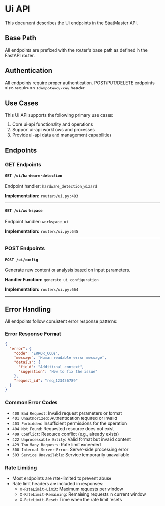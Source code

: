 # Ui API

This document describes the Ui endpoints in the StratMaster API.

## Base Path
All endpoints are prefixed with the router's base path as defined in the FastAPI router.

## Authentication
All endpoints require proper authentication. POST/PUT/DELETE endpoints also require an `Idempotency-Key` header.



## Use Cases

This Ui API supports the following primary use cases:

1. Core ui-api functionality and operations
2. Support ui-api workflows and processes
3. Provide ui-api data and management capabilities

## Endpoints

### GET Endpoints

#### `GET /ui/hardware-detection`

Endpoint handler: `hardware_detection_wizard`

**Implementation:** `routers/ui.py:483`

---

#### `GET /ui/workspace`

Endpoint handler: `workspace_ui`

**Implementation:** `routers/ui.py:645`

---

### POST Endpoints

#### `POST /ui/config`

Generate new content or analysis based on input parameters.

**Handler Function:** `generate_ui_configuration`

**Implementation:** `routers/ui.py:664`

---



## Error Handling

All endpoints follow consistent error response patterns:

### Error Response Format
```json
{
  "error": {
    "code": "ERROR_CODE",
    "message": "Human readable error message",
    "details": {
      "field": "Additional context",
      "suggestion": "How to fix the issue"
    },
    "request_id": "req_123456789"
  }
}
```

### Common Error Codes
- `400 Bad Request`: Invalid request parameters or format
- `401 Unauthorized`: Authentication required or invalid
- `403 Forbidden`: Insufficient permissions for the operation
- `404 Not Found`: Requested resource does not exist
- `409 Conflict`: Resource conflict (e.g., already exists)
- `422 Unprocessable Entity`: Valid format but invalid content
- `429 Too Many Requests`: Rate limit exceeded
- `500 Internal Server Error`: Server-side processing error
- `503 Service Unavailable`: Service temporarily unavailable

### Rate Limiting
- Most endpoints are rate-limited to prevent abuse
- Rate limit headers are included in responses:
  - `X-RateLimit-Limit`: Maximum requests per window
  - `X-RateLimit-Remaining`: Remaining requests in current window
  - `X-RateLimit-Reset`: Time when the rate limit resets


